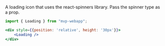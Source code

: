 A loading icon that uses the react-spinners library. Pass the spinner type as a prop. 

```jsx
import { Loading } from "mvp-webapp";

<div style={{position: 'relative', height: '30px'}}>
    <Loading />
</div>
```